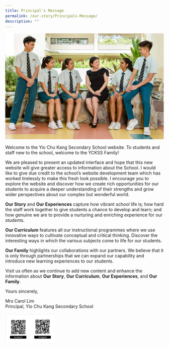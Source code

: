 ```yaml
---
title: Principal's Message
permalink: /our-story/Principals-Message/
description: ""
---
```

![](/images/Our%20Story/Principal's%20Message/P1.jpg) 
 
Welcome to the Yio Chu Kang Secondary School website. To students and staff new to the school, welcome to the YCKSS Family!&nbsp;  
  
We are pleased to present an updated interface and hope that this new website will give greater access to information about the School. I would like to give due credit to the school’s website development team which has worked tirelessly to make this fresh look possible. I encourage you to explore the website and discover how we create rich opportunities for our students to acquire a deeper understanding of their strengths and grow wider perspectives about our complex but wonderful world.  
  
**Our Story**&nbsp;and&nbsp;**Our Experiences**&nbsp;capture how vibrant school life is; how hard the staff work together to give students a chance to develop and learn; and how genuine we are to provide a nurturing and enriching experience for our students.  
  
**Our Curriculum**&nbsp;features all our instructional programmes where we use innovative ways to cultivate conceptual and critical thinking. Discover the interesting ways in which the various subjects come to life for our students.  
  
**Our Family**&nbsp;highlights our collaborations with our partners. We believe that it is only through partnerships that we can expand our capability and introduce new learning experiences to our students.  
  
Visit us often as we continue to add new content and enhance the information about&nbsp;**Our Story**,&nbsp;**Our Curriculum**,&nbsp;**Our Experiences**, and&nbsp;**Our Family**.  

Yours sincerely,  
  
Mrs Carol Lim  
Principal, Yio Chu Kang Secondary School
  
  

![](/images/Our%20Story/Principal's%20Message/P2.png)
